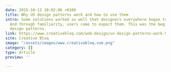 ```yaml
---
date: 2015-10-13 10:02:06 +0100
title: Why UX design patterns work and how to use them
intro: Some solutions worked so well that designers everywhere began to use them repeatedly.
  And through familiarity, users came to expect them. This was the beginning of web
  design patterns.
link: https://www.creativebloq.com/web-design/ux-design-patterns-work-91516961
site: Creative Bloq
image: "/assets/images/www.creativebloq.com.png"
category: []
type: Article
preview: ''

---
```

